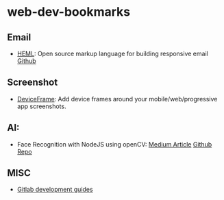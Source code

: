 # web-dev-bookmarks


## Email

- [HEML](https://heml.io/): Open source markup language for building responsive email [Github](https://github.com/SparkPost/heml)

## Screenshot

- [DeviceFrame](https://github.com/c0bra/deviceframe): Add device frames around your mobile/web/progressive app screenshots.

## AI:

- Face Recognition with NodeJS using openCV: [Medium Article](https://medium.com/@muehler.v/node-js-opencv-for-face-recognition-37fa7cb860e8) [Github Repo](https://github.com/justadudewhohacks/opencv4nodejs)

## MISC

- [Gitlab development guides](https://docs.gitlab.com/ee/development/README.html)
